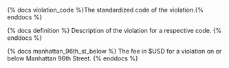 {% docs violation_code %}The standardized code of the violation.{% enddocs %}

{% docs definition %} Description of the violation for a respective code. {% enddocs %}

{% docs manhattan_96th_st_below %} The fee in $USD for a violation on or below Manhattan 96th Street. {% enddocs %}